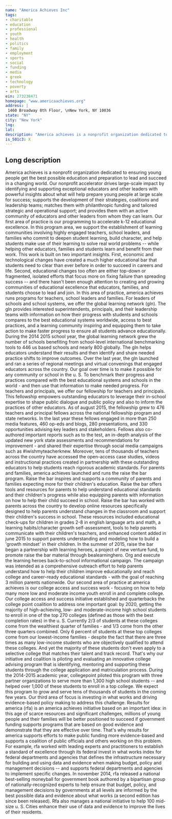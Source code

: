 ```yaml
---
name: "America Achieves Inc"
tags:
- charitable
- education
- professional
- youth
- health
- politics
- family
- employment
- sports
- social
- funding
- media
- greek
- technology
- poverty
- arts
ein: 273238471
homepage: "www.americaachieves.org"
address: |
 1460 Broadway 8th Floor, \nNew York, NY 10036
state: "NY"
city: "New York"
lng: 
lat: 
description: "America achieves is a nonprofit organization dedicated to ensuring young people get the best possible education and preparation to lead and succeed in a changing world. "
is_501c3: X
---
```


## Long description

America achieves is a nonprofit organization dedicated to ensuring young people get the best possible education and preparation to lead and succeed in a changing world. Our nonprofit accelerator drives large-scale impact by identifying and supporting exceptional educators and other leaders with powerful insights about what will help prepare young people at large scale for success; supports the development of their strategies, coalitions and leadership teams; matches them with philanthropic funding and tailored strategic and operational support; and provides them with an active community of educators and other leaders from whom they can learn. Our first area of practice is our programming to accelerate k-12 educational excellence. In this program area, we support the establishment of learning communities involving highly engaged teachers, school leaders, and families who commit to deepen student learning, build character, and help students make use of their learning to solve real world problems -- while helping other educators, families and students learn and benefit from their work. This work is built on two important insights. First, economic and technological changes have created a much higher educational bar that students need to clear than ever before in order to succeed in careers and life. Second, educational changes too often are either top-down or fragmented, isolated efforts that focus more on fixing failure than spreading success -- and there hasn't been enough attention to creating and growing communities of educational excellence that educators, families, and students choose to lead and join. In this area of practice, america achieves runs programs for teachers, school leaders and families. For leaders of schools and school systems, we offer the global learning network (gln). The gln provides interested superintendents, principals, and their leadership teams with information on how their progress with students and schools compares to the best educational systems worldwide, access to best practices, and a learning community inspiring and equipping them to take action to make faster progress to ensure all students advance educationally. During the 2014 2015 school year, the global learning network grew the number of schools benefiting from school-level international benchmarking tools to 446 us based schools and nearly 800 globally. The gln helps educators understand their results and then identify and share needed practice shifts to improve outcomes. Over the last year, the gln launched and ran a series of regional meetings and virtual convenings that engaged educators across the country. Our goal over time is to make it possible for any community or school in the u. S. To benchmark their progress and practices compared with the best educational systems and schools in the world - and then use that information to make needed progress. For teachers and principals, we offer our fellowship for teachers and principals. This fellowship empowers outstanding educators to leverage their in-school expertise to shape public dialogue and public policy and also to inform the practices of other educators. As of august 2015, the fellowship grew to 476 teachers and principal fellows across the national fellowship program and state networks. In the last year these fellows engaged in more than 250 media features, 460 op-eds and blogs, 280 presentations, and 330 opportunities advising key leaders and stakeholders. Fellows also co-authored important reports such as to the test, an in-depth analysis of the updated new york state assessments and recommendations for improvement - and shared their expertise through social media campaigns such as #iwishmyteacherknew. Moreover, tens of thousands of teachers across the country have accessed the open-access case studies, videos and instructional practices created in partnership with these outstanding educators to help students reach rigorous academic standards. For parents and families, america achieves launched and runs the raise the bar program. Raise the bar inspires and supports a community of parents and families expecting more for their children's education. Raise the bar offers tools and resources for parents to help understand educational standards and their children's progress while also equipping parents with information on how to help their child succeed in school. Raise the bar has worked with parents across the country to develop online resources specifically designed to help parents understand changes in the classroom and support their children's success in school. These resources included educational check-ups for children in grades 2-8 in english language arts and math, a learning habits/character growth self-assessment, tools to help parents communicate with their children's teachers, and enhanced content added in june 2015 to support parents understanding and modeling how to build a 'growth mindset' in their children. In the summer of 2015, raise the bar began a partnership with learning heroes, a project of new venture fund, to promote raise the bar material through bealearninghero. Org and execute the learning heroes back-to-school informational campaign. The campaign was intended as a comprehensive outreach effort to help parents understand how to help their children improve educationally and reach college and career-ready educational standards - with the goal of reaching 3 million parents nationwide. Our second area of practice at america achieves is our college access and success work - focusing on how to help many more low and moderate income youth enroll in and complete college. Our college access and success initiative established and quarterbacks the college point coalition to address one important goal: by 2020, getting the majority of high-achieving, low- and moderate-income high school students to enroll in one of the top 270 colleges (defined as those with the best completion rates) in the u. S. Currently 2/3 of students at these colleges come from the wealthiest quarter of families - and 1/3 come from the other three quarters combined. Only 6 percent of students at these top colleges come from our lowest-income families - despite the fact that there are three times as many low-income students who are objectively qualified to attend these colleges. And yet the majority of these students don't even apply to a selective college that matches their talent and track record. That's why our initiative and coalition is piloting and evaluating an innovative college advising program that is identifying, mentoring and supporting these students through the college application and matriculation process. During the 2014-2015 academic year, collegepoint piloted this program with three partner organizations to serve more than 1,300 high school students -- and helped over 1,000 of these students to enroll in a top college. We expect this program to grow and serve tens of thousands of students in the coming few years. Our third area of focus is investing in what works and driving evidence-based policy making to address this challenge. Results for america (rfa) is an america achieves initiative based on an important idea: in this age of scarce resources and significant challenges, millions of young people and their families will be better positioned to succeed if government funding supports programs that are based on good evidence and demonstrate that they are effective over time. That's why results for america supports efforts to make public funding more evidence-based and supports a coalition of public officials and others working on this problem. For example, rfa worked with leading experts and practitioners to establish a standard of excellence through its federal invest in what works index for federal departments and agencies that defines the infrastructure necessary for building and using data and evidence when making budget, policy and management decisions -- and supports federal departments and agencies to implement specific changes. In november 2014, rfa released a national best-selling moneyball for government book authored by a bipartisan group of nationally-recognized experts to help ensure that budget, policy, and management decisions by governments at all levels are informed by the best possible data and evidence about what works (a second edition has since been released). Rfa also manages a national initiative to help 100 mid-size u. S. Cities enhance their use of data and evidence to improve the lives of their residents. 
